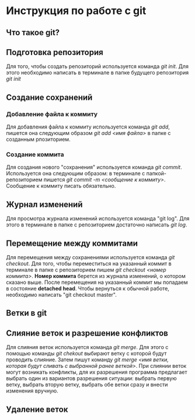 # Инструкция по работе с git

## Что такое git?

## Подготовка репозитория
Для того, чтобы создать репозиторий используется команда *git init*. Для этого необходимо написать в терминале в папке будущего репозитория *git init*

## Создание сохранений

### Добавление файла к коммиту
Для добавления файла к коммиту используется команда *git add*, пишется она следующим образом *git add <имя файла>* в папке с созданным рпозиторием.

### Создание коммита
Для создания нового "сохранения" используется команда *git commit*. Используется она следующим образом: в терминале с папкой-репозиторием пишется *git commit -m <сообщение к коммиту>*. Сообщение к коммиту писать обязательно.

## Журнал изменений

Для просмотра журнала изменений используется команда "git log". Для этого в терминале в папке с репозиторием достаточно написать *git log*.

## Перемещение между коммитами
Для перемещения между сохранениями используется команда *git checkout*. Для того, чтобы переместиться на указанный коммит в терминале в папке с репозиторием пишем *git checkout <номер коммита>*. **Номер коммита** берется из журнала изменений, о котором сказано выше. После перемещения на указанный коммит мы попадаем в состояние **detached head**. Чтобы вернуться к обычной работе, необходимо написать "git checkout master".

## Ветки в git

## Слияние веток и разрешение конфликтов
Для слияния веток используется команда *git merge*. Для этого с помощью команды *git chekout* выбирают ветку с которой будут проводить слияние. Затем пишут команду *git merge <имя ветки, которая будут сливать с выбранной ранее веткой>*.
При слиянии веток могут возникать конфликты, для их разрешения программа предлагает выбрать один из вариантов разрешения ситуации: выбрать первую ветку, выбрать вторую ветку, выбрать обе ветки сразу и внести изменения вручную.

## Удаление веток

